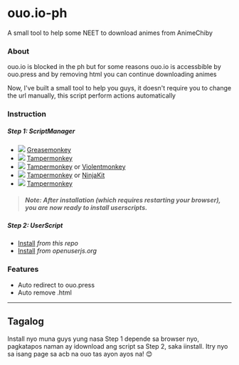 # ouo.io-ph
A small tool to help some NEET to download animes from AnimeChiby

### About

ouo.io is blocked in the ph but for some reasons ouo.io is accessbible by ouo.press and by removing html you can continue downloading animes

Now, I've built a small tool to help you guys, it doesn't require you to change the url manually, this script perform actions automatically

### Instruction

##### Step 1: ScriptManager
* ![](https://raw.githubusercontent.com/reek/anti-adblock-killer/gh-pages/images/firefox.png) [Greasemonkey](https://addons.mozilla.org/firefox/addon/greasemonkey/)
* ![](https://raw.githubusercontent.com/reek/anti-adblock-killer/gh-pages/images/chrome.png) [Tampermonkey](https://chrome.google.com/webstore/detail/tampermonkey/dhdgffkkebhmkfjojejmpbldmpobfkfo)
* ![](https://raw.githubusercontent.com/reek/anti-adblock-killer/gh-pages/images/opera.png) [Tampermonkey](https://addons.opera.com/extensions/details/tampermonkey-beta/) or [Violentmonkey](https://addons.opera.com/extensions/details/violent-monkey/) 
* ![](https://raw.githubusercontent.com/reek/anti-adblock-killer/gh-pages/images/safari.png) [Tampermonkey](https://safari.tampermonkey.net/tampermonkey.safariextz) or [NinjaKit](https://github.com/os0x/NinjaKit)
* ![](https://raw.githubusercontent.com/reek/anti-adblock-killer/gh-pages/images/msedge.png) [Tampermonkey](https://www.microsoft.com/store/p/tampermonkey/9nblggh5162s)

> ##### Note: After installation (which requires restarting your browser), you are now ready to install userscripts.

##### Step 2: UserScript
* [Install](https://raw.githubusercontent.com/rjmolina13/ouo.io-ph/master/ouo_io_ph.js) *from this repo*
* [Install](https://openuserjs.org/install/rjmolina13/ouo.io_block-bypass_4_ph.user.js) *from openuserjs.org*

### Features
* Auto redirect to ouo.press
* Auto remove .html

_______________________________________________________________________________

## Tagalog

Install nyo muna guys yung nasa Step 1 depende sa browser nyo, pagkatapos naman ay idownload ang script sa Step 2, saka iinstall. Itry nyo sa isang page sa acb na ouo tas ayon ayos na! 😊
